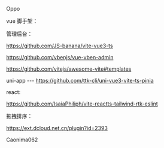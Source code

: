 Oppo

vue 脚手架：

管理后台：

https://github.com/JS-banana/vite-vue3-ts

https://github.com/vbenjs/vue-vben-admin



https://github.com/vitejs/awesome-vite#templates



uni-app --- https://github.com/ttk-cli/uni-vue3-vite-ts-pinia





react:

https://github.com/IsaiaPhiliph/vite-reactts-tailwind-rtk-eslint







拖拽排序：

https://ext.dcloud.net.cn/plugin?id=2393



Caonima062